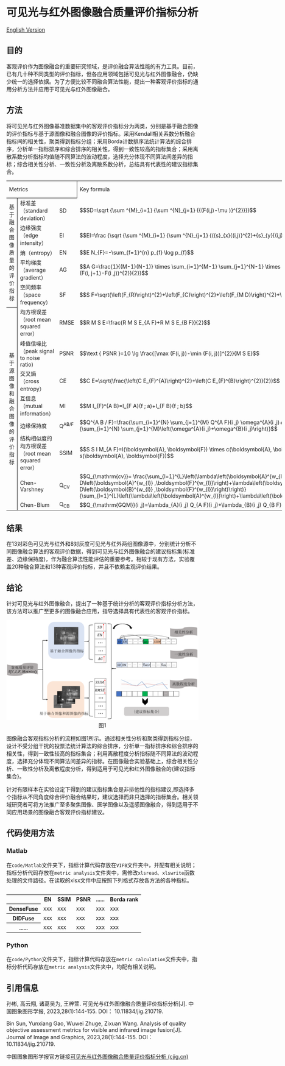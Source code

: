 # 可见光与红外图像融合质量评价指标分析
<a href="https://github.com/sunbinuestc/Analysis-of-quality-objective-assessment-metrics-for-visible-and-infrared-image-fusion/blob/main/README_eng_ver.md">English Version</a>
## 目的
客观评价作为图像融合的重要研究领域，是评价融合算法性能的有力工具。目前，已有几十种不同类型的评价指标，但各应用领域包括可见光与红外图像融合，仍缺少统一的选择依据。为了方便比较不同融合算法性能，提出一种客观评价指标的通用分析方法并应用于可见光与红外图像融合。
## 方法
将可见光与红外图像基准数据集中的客观评价指标分为两类，分别是基于融合图像的评价指标与基于源图像和融合图像的评价指标。采用Kendall相关系数分析融合指标间的相关性，聚类得到指标分组；采用Borda计数排序法统计算法的综合排序，分析单一指标排序和综合排序的相关性，得到一致性较高的指标集合；采用离散系数分析指标均值随不同算法的波动程度，选择充分体现不同算法间差异的指标；综合相关性分析、一致性分析及离散系数分析，总结具有代表性的建议指标集合。

  <table width="723.73" border="0" cellpadding="0" cellspacing="0" style='width:542.80pt;border-collapse:collapse;table-layout:fixed;'>
   <col width="90.87" style='mso-width-source:userset;mso-width-alt:2907;'/>
   <col width="221.47" style='mso-width-source:userset;mso-width-alt:7086;'/>
   <col width="37.67" style='mso-width-source:userset;mso-width-alt:1205;'/>
   <col width="100" style='mso-width-source:userset;mso-width-alt:3200;'/>
   <col width="136.87" span="2" style='mso-width-source:userset;mso-width-alt:4379;'/>
   <tr height="18" style='height:13.50pt;'>
    <td class="xl65" height="18" width="350" colspan="3" style='height:13.50pt;width:262.50pt;border-right:.5pt solid windowtext;border-bottom:.5pt solid windowtext;' x:str>Metrics</td>
    <td class="xl67" width="100" style='width:75.00pt;' x:str>Key formula</td>
    <td class="xl66" width="136.87" style='width:102.65pt;' x:str>Parameter Values</td>
    <td class="xl66" width="136.87" style='width:102.65pt;' x:str>代码链接</td>
   </tr>
   <tr height="36" style='height:27.00pt;'>
    <td class="xl68" height="126" rowspan="5" style='height:94.50pt;border-right:.5pt solid windowtext;border-bottom:.5pt solid windowtext;' x:str>基于融合图像质量的评价指标</td>
    <td class="xl69" x:str>标准差（standard deviation）</td>
    <td class="xl66" x:str>SD</td>
    <td class="xl66" x:str>$$SD=\sqrt {\sum ^{M}_{i=1} {\sum ^{N}_{j=1} {{(F(i,j)-\mu )}^{2}}}}$$</td>
    <td class="xl66"></td>
    <td class="xl70" x:str><a href="https://github.com/sunbinuestc/Analysis-of-quality-objective-assessment-metrics-for-visible-and-infrared-image-fusion/blob/main/code/Matlab/VIFB/metrics/metricsVariance.m" target="_parent">SD</a></td>
   </tr>
   <tr height="18" style='height:13.50pt;'>
    <td class="xl69" x:str>边缘强度（edge intensity）</td>
    <td class="xl66" x:str>EI</td>
    <td class="xl66" x:str>$$EI=\frac {\sqrt {\sum ^{M}_{i=1} {\sum ^{N}_{j=1} {({s}_{x}{(i,j)}^{2}+{s}_{y}{(i,j)}^{2})}}}} {M\times N}$$</td>
    <td class="xl66"></td>
    <td class="xl70" x:str><a href="https://github.com/sunbinuestc/Analysis-of-quality-objective-assessment-metrics-for-visible-and-infrared-image-fusion/blob/main/code/Matlab/VIFB/metrics/metricsEdge_intensity.m" target="_parent">EI</a></td>
   </tr>
   <tr height="18" style='height:13.50pt;'>
    <td class="xl69" x:str>熵（entropy）</td>
    <td class="xl66" x:str>EN</td>
    <td class="xl66" x:str>$$E N_{F}=-\sum_{f=1}^{n} p_{f} \log p_{f}$$</td>
    <td class="xl66"></td>
    <td class="xl70" x:str><a href="https://github.com/sunbinuestc/Analysis-of-quality-objective-assessment-metrics-for-visible-and-infrared-image-fusion/blob/main/code/Matlab/VIFB/metrics/metricsEntropy.m" target="_parent">EN</a></td>
   </tr>
   <tr height="36" style='height:27.00pt;'>
    <td class="xl69" x:str>平均梯度（average gradient）</td>
    <td class="xl66" x:str>AG</td>
    <td class="xl66" x:str>$$A G=\frac{1}{(M-1)(N-1)} \times \sum_{i=1}^{M-1} \sum_{j=1}^{N-1} \times 
\sqrt{\frac{(F(i+1 ,j)-F(i ,j))^{2}+(F(i, j+1)-F(i ,j))^{2}}{2}}$$</td>
    <td class="xl66"></td>
    <td class="xl70" x:str><a href="https://github.com/sunbinuestc/Analysis-of-quality-objective-assessment-metrics-for-visible-and-infrared-image-fusion/blob/main/code/Matlab/VIFB/metrics/metricsAvg_gradient.m" target="_parent">AG</a></td>
   </tr>
   <tr height="18" style='height:13.50pt;'>
    <td class="xl69" x:str>空间频率（space frequency）</td>
    <td class="xl66" x:str>SF</td>
    <td class="xl66" x:str>$$S F=\sqrt{\left(F_{R}\right)^{2}+\left(F_{C}\right)^{2}+\left(F_{M D}\right)^{2}+\left(F_{S D}\right)^{2}}$$</td>
    <td class="xl66"></td>
    <td class="xl70" x:str><a href="https://github.com/sunbinuestc/Analysis-of-quality-objective-assessment-metrics-for-visible-and-infrared-image-fusion/blob/main/code/Matlab/VIFB/metrics/metricsSpatial_frequency.m" target="_parent">SF</a></td>
   </tr>
   <tr height="36" style='height:27.00pt;'>
    <td class="xl68" height="224" rowspan="8" style='height:168.00pt;border-right:.5pt solid windowtext;border-bottom:.5pt solid windowtext;' x:str>基于源图像和融合图像的评价指标</td>
    <td class="xl69" x:str>均方根误差 （root mean squared error）</td>
    <td class="xl66" x:str>RMSE</td>
    <td class="xl66" x:str>$$R M S E=\frac{R M S E_{A F}+R M S E_{B F}}{2}$$</td>
    <td class="xl66"></td>
    <td class="xl70" x:str><a href="https://github.com/sunbinuestc/Analysis-of-quality-objective-assessment-metrics-for-visible-and-infrared-image-fusion/blob/main/code/Matlab/VIFB/metrics/metricsRmse.m" target="_parent">RMSE</a></td>
   </tr>
   <tr height="36" style='height:27.00pt;'>
    <td class="xl69" x:str>峰值信噪比（peak signal to noise ratio)</td>
    <td class="xl66" x:str>PSNR</td>
    <td class="xl66" x:str>$$\text { PSNR }=10 \lg \frac{[\max (F(i, j))-\min (F(i, j))]^{2}}{M S E}$$</td>
    <td class="xl66"></td>
    <td class="xl70" x:str><a href="https://github.com/sunbinuestc/Analysis-of-quality-objective-assessment-metrics-for-visible-and-infrared-image-fusion/blob/main/code/Matlab/VIFB/metrics/metricsPsnr.m" target="_parent">PSNR</a></td>
   </tr>
   <tr height="18" style='height:13.50pt;'>
    <td class="xl69" x:str>交叉熵（cross entropy）</td>
    <td class="xl66" x:str>CE</td>
    <td class="xl66" x:str>$$C E=\sqrt{\frac{\left(C E_{F}^{A}\right)^{2}+\left(C E_{F}^{B}\right)^{2}}{2}}$$</td>
    <td class="xl66"></td>
    <td class="xl70" x:str><a href="https://github.com/sunbinuestc/Analysis-of-quality-objective-assessment-metrics-for-visible-and-infrared-image-fusion/blob/main/code/Matlab/VIFB/metrics/metricsCross_entropy.m" target="_parent">CE</a></td>
   </tr>
   <tr height="36" style='height:27.00pt;'>
    <td class="xl69" x:str>互信息（mutual information）</td>
    <td class="xl71" x:str>MI</td>
    <td class="xl66" x:str>$$M I_{F}^{A B}=I_{F A}(f ; a)+I_{F B}(f ; b)$$</td></td>
    <td class="xl66"></td>
    <td class="xl70" x:str><a href="https://github.com/sunbinuestc/Analysis-of-quality-objective-assessment-metrics-for-visible-and-infrared-image-fusion/blob/main/code/Matlab/VIFB/metrics/metricsMutinf.m" target="_parent">MI</a></td>
   </tr>
   <tr height="20" style='height:15.00pt;'>
    <td class="xl69" x:str>边缘保持度</td>
    <td class="xl71" x:str>Q<font class="font22"><sup>AB/F</sup></font></td>
    <td class="xl66" x:str>$$Q^{A B / F}=\frac{\sum_{i=1}^{N} \sum_{j=1}^{M} Q^{A F}(i ,j) \omega^{A}(i ,j)+Q^{B F}(i ,j) \omega^{B}(i ,j)}{\sum_{i=1}^{N} \sum_{j=1}^{M}\left(\omega^{A}(i ,j)+\omega^{B}(i ,j)\right)}$$</td>
    <td class="xl66"></td>
    <td class="xl70" x:str><a href="https://github.com/sunbinuestc/Analysis-of-quality-objective-assessment-metrics-for-visible-and-infrared-image-fusion/blob/main/code/Matlab/VIFB/metrics/metricsQabf.m" target="_parent">Q<font class="font21"><sup>AB/F</sup></font></a></td>
   </tr>
   <tr height="36" style='height:27.00pt;'>
    <td class="xl69" x:str>结构相似度的均方根误差（root mean squared error）</td>
    <td class="xl66" x:str>SSIM</td>
    <td class="xl66" x:str>$$S S I M_{A F}=l(\boldsymbol{A}, \boldsymbol{F}) \times c(\boldsymbol{A}, \boldsymbol{F}) \times s(\boldsymbol{A}, \boldsymbol{F})$$</td>
    <td class="xl66"></td>
    <td class="xl70" x:str><a href="https://github.com/sunbinuestc/Analysis-of-quality-objective-assessment-metrics-for-visible-and-infrared-image-fusion/blob/main/code/Matlab/VIFB/metrics/metricsSsim.m" target="_parent">SSIM</a></td>
   </tr>
   <tr height="21" style='height:15.75pt;'>
    <td class="xl69" x:str>Chen-Varshney</td>
    <td class="xl71" x:str>Q<font class="font24"><sub>CV</sub></font></td>
    <td class="xl66" x:str>$$Q_{\mathrm{cv}}= 
\frac{\sum_{l=1}^{L}\left(\lambda\left(\boldsymbol{A}^{w_{l}}\right) D\left(\boldsymbol{A}^{w_{l}} ,\boldsymbol{F}^{w_{l}}\right)+\lambda\left(\boldsymbol{B}^{w_{l}}\right) D\left(\boldsymbol{B}^{w_{l}} ,\boldsymbol{F}^{w_{l}}\right)\right)}{\sum_{l=1}^{L}\left(\lambda\left(\boldsymbol{A}^{w_{l}}\right)+\lambda\left(\boldsymbol{B}^{w_{l}}\right)\right)}$$</td>
    <td class="xl66"></td>
    <td class="xl70" x:str><a href="https://github.com/sunbinuestc/Analysis-of-quality-objective-assessment-metrics-for-visible-and-infrared-image-fusion/blob/main/code/Matlab/VIFB/metrics/metricsQabf.m" target="_parent">Q<font class="font23"><sub>CV</sub></font></a></td>
   </tr>
   <tr height="21" style='height:15.75pt;'>
    <td class="xl69" x:str>Chen-Blum</td>
    <td class="xl71" x:str>Q<font class="font24"><sub>CB</sub></font></td>
    <td class="xl66" x:str>$$Q_{\mathrm{GQM}}(i ,j)=\lambda_{A}(i ,j) Q_{A F}(i ,j)+\lambda_{B}(i ,j) Q_{B F}(i ,j)$$</td>
    <td class="xl66"></td>
    <td class="xl70" x:str><a href="https://github.com/sunbinuestc/Analysis-of-quality-objective-assessment-metrics-for-visible-and-infrared-image-fusion/blob/main/code/Matlab/VIFB/metrics/metricsQcb.m" target="_parent">Q<font class="font23"><sub>CB</sub></font></a></td>
   </tr>
   <![if supportMisalignedColumns]>
    <tr width="0" style='display:none;'>
     <td width="91" style='width:68;'></td>
     <td width="221" style='width:166;'></td>
     <td width="38" style='width:28;'></td>
     <td width="100" style='width:75;'></td>
     <td width="137" style='width:103;'></td>
   <![endif]>
    </tr>
<table>
  
## 结果
在13对彩色可见光与红外和8对灰度可见光与红外两组图像源中，分别统计分析不同图像融合算法的客观评价数据，得到可见光与红外图像融合的建议指标集(标准差、边缘保持度)，作为融合算法性能评估的重要参考。相较于现有方法，实验覆盖20种融合算法和13种客观评价指标，并且不依赖主观评价结果。
## 结论
针对可见光与红外图像融合，提出了一种基于统计分析的客观评价指标分析方法，该方法可以推广至更多的图像融合应用，指导选择具有代表性的客观评价指标。

<div align=center><img src="assets/1.png"></div>

<div align=center>图1</div>

图像融合客观指标分析的流程如图1所示。通过相关性分析和聚类得到指标分组，设计不受分组干扰的投票法统计算法的综合排序，分析单一指标排序和综合排序的相关性，得到一致性较高的指标集合；利用离散程度分析指标随不同算法的波动程度，选择充分体现不同算法间差异的指标。在图像融合实验基础上，综合相关性分析、一致性分析及离散程度分析，得到适用于可见光和红外图像融合的{建议指标集合}。

针对有限样本在实验设定下得到的建议指标集合是非排他性的指标建议,即选择多个指标从不同角度综合评价融合结果时，建议选择而非只选择的指标集合。相关领域研究者可将方法推广至多聚焦图像、医学图像以及遥感图像融合，得到适用于不同应用场景的图像融合客观评价指标建议。
## 代码使用方法
### Matlab
在`code/Matlab`文件夹下，指标计算代码存放在`VIFB`文件夹中，并配有相关说明；指标分析代码存放在`metric analysis`文件夹中，需修改`xlsread`、`xlswrite`函数处理的文件路径。在读取的xlsx文件中应按照下列格式存放各方法的各种指标。

<table>
  <tr>
    <th></th>
    <th>EN</th>
    <th>SSIM</th>
    <th>PSNR</th>
    <th>......</th>
    <th>Borda rank</th>
  </tr>
  <tr>
    <th>DenseFuse</th>
    <td>xxx</td>
    <td>xxx</td>
    <td>xxx</td>
    <td>xxx</td>
    <td>xxx</td>
  </tr>
  <tr>
    <th>DIDFuse</th>
    <td>xxx</td>
    <td>xxx</td>
    <td>xxx</td>
    <td>xxx</td>
    <td>xxx</td>
  </tr>
  <tr>
    <th>......</th>
    <td>xxx</td>
    <td>xxx</td>
    <td>xxx</td>
    <td>xxx</td>
    <td>xxx</td>
  </tr>
</table>

### Python
在`code/Python`文件夹下，指标计算代码存放在`metric calculation`文件夹中，指标分析代码存放在`metric analysis`文件夹中，均配有相关说明。

## 引用信息
孙彬, 高云翔, 诸葛吴为, 王梓萱. 可见光与红外图像融合质量评价指标分析[J]. 中国图象图形学报, 2023,28(1):144-155. DOI： 10.11834/jig.210719.

Bin Sun, Yunxiang Gao, Wuwei Zhuge, Zixuan Wang. Analysis of quality objective assessment metrics for visible and infrared image fusion[J]. Journal of Image and Graphics, 2023,28(1):144-155. DOI： 10.11834/jig.210719.

中国图象图形学报官方链接<a href="https://www.cjig.cn/zh/article/doi/10.11834/jig.210719/">可见光与红外图像融合质量评价指标分析 (cjig.cn)</a>

